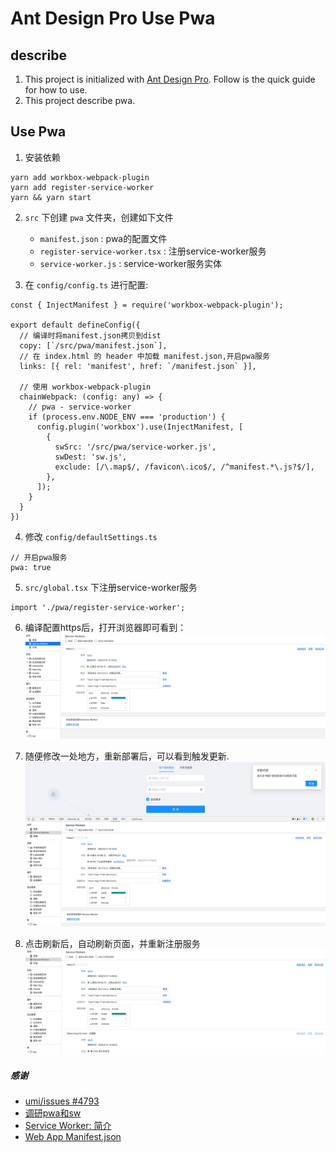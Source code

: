 # Ant Design Pro Use Pwa

## describe

1. This project is initialized with [Ant Design Pro](https://pro.ant.design). Follow is the quick guide for how to use.
2. This project describe pwa.

## Use Pwa

1. 安装依赖
```base
yarn add workbox-webpack-plugin
yarn add register-service-worker
yarn && yarn start
```

2. `src` 下创建 `pwa` 文件夹，创建如下文件
    - `manifest.json` : pwa的配置文件
    - `register-service-worker.tsx` : 注册service-worker服务
    - `service-worker.js` : service-worker服务实体
 
3. 在 `config/config.ts` 进行配置:
```base
const { InjectManifest } = require('workbox-webpack-plugin');

export default defineConfig({
  // 编译时将manifest.json拷贝到dist
  copy: [`/src/pwa/manifest.json`],
  // 在 index.html 的 header 中加载 manifest.json,开启pwa服务
  links: [{ rel: 'manifest', href: `/manifest.json` }],
  
  // 使用 workbox-webpack-plugin
  chainWebpack: (config: any) => {
    // pwa - service-worker
    if (process.env.NODE_ENV === 'production') {
      config.plugin('workbox').use(InjectManifest, [
        {
          swSrc: '/src/pwa/service-worker.js',
          swDest: 'sw.js',
          exclude: [/\.map$/, /favicon\.ico$/, /^manifest.*\.js?$/],
        },
      ]);
    }
  }
})
```
4. 修改 `config/defaultSettings.ts`
```base
// 开启pwa服务
pwa: true
```
        
5. `src/global.tsx` 下注册service-worker服务
```base
import './pwa/register-service-worker';
```

6. 编译配置https后，打开浏览器即可看到：
![img.png](./img.png)
   
6. 随便修改一处地方，重新部署后，可以看到触发更新.
![img_1.png](./img_1.png)
 
7. 点击刷新后，自动刷新页面，并重新注册服务
![img_2.png](./img_2.png)


##### 感谢
- [umi/issues #4793](https://github.com/umijs/umi/issues/4793)
- [调研pwa和sw](https://www.cnblogs.com/yangzhou33/p/10595142.html)
- [Service Worker: 简介](https://developers.google.com/web/fundamentals/primers/service-workers#update-a-service-worker)
- [Web App Manifest.json](https://developer.mozilla.org/zh-CN/docs/Web/Manifest)
